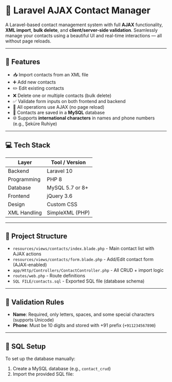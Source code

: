 # 📇 Laravel AJAX Contact Manager

A Laravel-based contact management system with full **AJAX** functionality, **XML import**, **bulk delete**, and **client/server-side validation**. Seamlessly manage your contacts using a beautiful UI and real-time interactions — all without page reloads.

---

## 🚀 Features

- 📥 Import contacts from an XML file
- ➕ Add new contacts
- ✏️ Edit existing contacts
- ❌ Delete one or multiple contacts (bulk delete)
- ✅ Validate form inputs on both frontend and backend
- 🔁 All operations use AJAX (no page reload)
- 💾 Contacts are saved in a **MySQL** database
- 🌐 Supports **international characters** in names and phone numbers (e.g., Şeküre Ruhiye)

---

## 💻 Tech Stack

| Layer        | Tool / Version     |
|--------------|--------------------|
| Backend      | Laravel 10         |
| Programming  | PHP 8              |
| Database     | MySQL 5.7 or 8+    |
| Frontend     | jQuery 3.6         |
| Design       | Custom CSS         |
| XML Handling | SimpleXML (PHP)    |

---

## 📂 Project Structure

- `resources/views/contacts/index.blade.php` - Main contact list with AJAX actions
- `resources/views/contacts/form.blade.php` - Add/Edit contact form (AJAX-enabled)
- `app/Http/Controllers/ContactController.php` - All CRUD + import logic
- `routes/web.php` - Route definitions
- `SQL FILE/contacts.sql` - Exported SQL file (database schema)

---

## 🧪 Validation Rules

- **Name**: Required, only letters, spaces, and some special characters (supports Unicode)
- **Phone**: Must be 10 digits and stored with +91 prefix (`+911234567890`)

---

## 📁 SQL Setup

To set up the database manually:

1. Create a MySQL database (e.g., `contact_crud`)
2. Import the provided SQL file:
